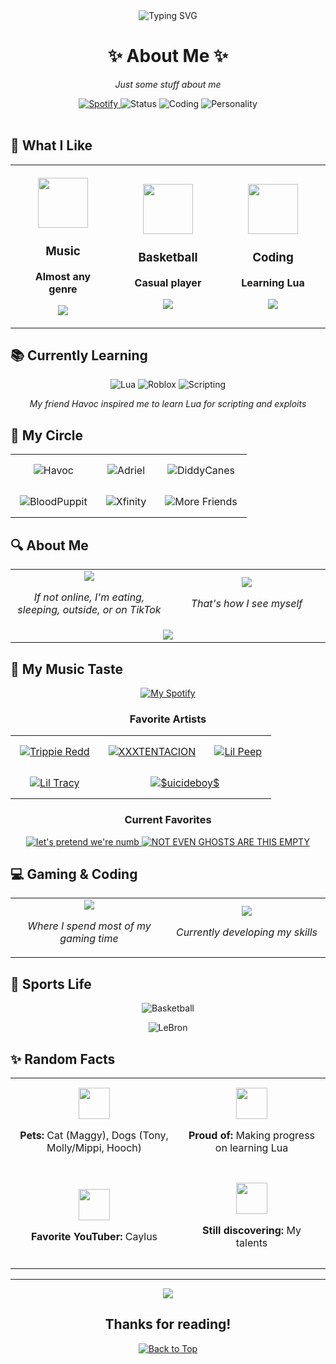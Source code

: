 <div align="center">
  <img src="https://github-readme-typing-svg.herokuapp.com?font=Fira+Code&size=24&duration=3000&pause=1000&color=4A90E2&center=true&vCenter=true&width=600&lines=Hi+there%2C+I'm+Kenadee+(pxrson);Basketball+Enthusiast;Learning+Lua;Music+Lover" alt="Typing SVG" />
  
  # ✨ About Me ✨
  
  <p><em>Just some stuff about me</em></p>
  
  <div>
    <a href="https://open.spotify.com/user/31semjzsclnnsulnm44bvzyeokcu?si=8e9fd303e7844bb4" target="_blank">
      <img src="https://img.shields.io/badge/Spotify-My_Music-1DB954?style=for-the-badge&logo=spotify&logoColor=white&labelColor=000000" alt="Spotify"/>
    </a>
    <img src="https://img.shields.io/badge/Status-Usually_Online-success?style=for-the-badge&logo=statuspage&logoColor=white&labelColor=000000" alt="Status"/>
    <img src="https://img.shields.io/badge/Coding-Learning_Lua-blue?style=for-the-badge&logo=lua&logoColor=white&labelColor=000000" alt="Coding"/>
    <img src="https://img.shields.io/badge/Vibes-Sigma-purple?style=for-the-badge&logo=undertale&logoColor=white&labelColor=000000" alt="Personality"/>
  </div>
  
  <br>
</div>

## 💭 What I Like

<div align="center">
  <table>
    <tr>
      <td align="center" width="33%" style="padding: 20px;">
        <img src="https://img.icons8.com/nolan/96/headphones.png" width="80"/>
        <h3>Music</h3>
        <p><strong>Almost any genre</strong></p>
        <img src="https://img.shields.io/badge/Favorites-Hip_Hop/Rap-ff6b6b?style=flat-square&logo=soundcloud"/>
      </td>
      <td align="center" width="33%" style="padding: 20px;">
        <img src="https://img.icons8.com/nolan/96/basketball.png" width="80"/>
        <h3>Basketball</h3>
        <p><strong>Casual player</strong></p>
        <img src="https://img.shields.io/badge/GOAT-LEBRON-FFC107?style=flat-square&logo=nba"/>
      </td>
      <td align="center" width="33%" style="padding: 20px;">
        <img src="https://img.icons8.com/nolan/96/code.png" width="80"/>
        <h3>Coding</h3>
        <p><strong>Learning Lua</strong></p>
        <img src="https://img.shields.io/badge/Progress-Making_Strides-45b7d1?style=flat-square&logo=lua"/>
      </td>
    </tr>
  </table>
</div>

## 📚 Currently Learning

<div align="center">
  <img src="https://img.shields.io/badge/Lua-2C2D72?style=for-the-badge&logo=lua&logoColor=white" alt="Lua"/>
  <img src="https://img.shields.io/badge/Roblox-Development-FF0000?style=for-the-badge&logo=roblox&logoColor=white" alt="Roblox"/>
  <img src="https://img.shields.io/badge/Scripting-In_Progress-4CAF50?style=for-the-badge&logo=codecademy&logoColor=white" alt="Scripting"/>
  
  <p><em>My friend Havoc inspired me to learn Lua for scripting and exploits</em></p>
</div>

## 👥 My Circle

<div align="center">
  <table>
    <tr>
      <td align="center" style="padding: 15px;">
        <img src="https://img.shields.io/badge/Havoc-BESTIE-FF6B6B?style=for-the-badge&labelColor=000000" alt="Havoc"/>
      </td>
      <td align="center" style="padding: 15px;">
        <img src="https://img.shields.io/badge/Adriel-adriel.p3-4ECDC4?style=for-the-badge&labelColor=000000" alt="Adriel"/>
      </td>
      <td align="center" style="padding: 15px;">
        <img src="https://img.shields.io/badge/DiddyCanes-kingcanes-FFC107?style=for-the-badge&labelColor=000000" alt="DiddyCanes"/>
      </td>
    </tr>
    <tr>
      <td align="center" style="padding: 15px;">
        <img src="https://img.shields.io/badge/Unc_BloodPuppit-bloodpuppit-9C27B0?style=for-the-badge&labelColor=000000" alt="BloodPuppit"/>
      </td>
      <td align="center" style="padding: 15px;">
        <img src="https://img.shields.io/badge/Xfinity-not.oxy.cc-3F51B5?style=for-the-badge&labelColor=000000" alt="Xfinity"/>
      </td>
      <td align="center" style="padding: 15px;">
        <img src="https://img.shields.io/badge/And_More-Friends-607D8B?style=for-the-badge&labelColor=000000" alt="More Friends"/>
      </td>
    </tr>
  </table>
</div>

## 🔍 About Me

<div align="center">
  <table>
    <tr>
      <td align="center" width="50%">
        <img src="https://img.shields.io/badge/Online_Status-Usually_Online-00C853?style=for-the-badge&logo=statuspage&logoColor=white&labelColor=000000"/>
        <p><em>If not online, I'm eating, sleeping, outside, or on TikTok</em></p>
      </td>
      <td align="center" width="50%">
        <img src="https://img.shields.io/badge/Self_Description-Funny_•_Random_•_Sigma-FF4081?style=for-the-badge&logo=aboutdotme&logoColor=white&labelColor=000000"/>
        <p><em>That's how I see myself</em></p>
      </td>
    </tr>
    <tr>
      <td align="center" colspan="2">
        <img src="https://img.shields.io/badge/Name-Kenadee_(pxrson)-4A90E2?style=for-the-badge&logo=acclaim&logoColor=white&labelColor=000000"/>
      </td>
    </tr>
  </table>
</div>

## 🎵 My Music Taste

<div align="center">
  <a href="https://open.spotify.com/user/31semjzsclnnsulnm44bvzyeokcu?si=8e9fd303e7844bb4">
    <img src="https://img.shields.io/badge/My_Spotify-Follow_Me-1DB954?style=for-the-badge&logo=spotify&logoColor=white&labelColor=000000" alt="My Spotify"/>
  </a>
  
  ### Favorite Artists
  
  <table>
    <tr>
      <td align="center" style="padding: 15px;">
        <a href="https://open.spotify.com/artist/6Xgp2XMz1fhVYe7i6yNAax?si=tbJeVHO4S9iqrnMLil4aJw">
          <img src="https://img.shields.io/badge/Trippie_Redd-Artist-E91E63?style=flat-square&logo=spotify&logoColor=white" alt="Trippie Redd"/>
        </a>
      </td>
      <td align="center" style="padding: 15px;">
        <a href="https://open.spotify.com/artist/15UsOTVnJzReFVN1VCnxy4?si=Xn5PzQQiSzShIK2LhRCCqw">
          <img src="https://img.shields.io/badge/XXXTENTACION-Artist-9C27B0?style=flat-square&logo=spotify&logoColor=white" alt="XXXTENTACION"/>
        </a>
      </td>
      <td align="center" style="padding: 15px;">
        <a href="https://open.spotify.com/artist/2kCcBybjl3SAtIcwdWpUe3?si=PGMxzpR1TLO_oqfklw2smQ">
          <img src="https://img.shields.io/badge/Lil_Peep-Artist-3F51B5?style=flat-square&logo=spotify&logoColor=white" alt="Lil Peep"/>
        </a>
      </td>
    </tr>
    <tr>
      <td align="center" style="padding: 15px;">
        <a href="https://open.spotify.com/artist/5g63iWaMJ2UrkZMkCC8dMi?si=DenM1om_TiyFIec-FJCkJw">
          <img src="https://img.shields.io/badge/Lil_Tracy-Artist-2196F3?style=flat-square&logo=spotify&logoColor=white" alt="Lil Tracy"/>
        </a>
      </td>
      <td align="center" style="padding: 15px;" colspan="2">
        <a href="https://open.spotify.com/artist/1VPmR4DJC1PlOtd0IADAO0?si=H69e54wmRmajA7x5ae1vzg">
          <img src="https://img.shields.io/badge/$uicideboy$-Artist-4CAF50?style=flat-square&logo=spotify&logoColor=white" alt="$uicideboy$"/>
        </a>
      </td>
    </tr>
  </table>
  
  ### Current Favorites
  
  <p>
    <a href="https://open.spotify.com/track/4VOLwHXIrB5zktV7prPeOW?si=5f1f36bf5a6748bb">
      <img src="https://img.shields.io/badge/Song-let's_pretend_we're_numb-E91E63?style=for-the-badge&logo=spotify&logoColor=white" alt="let's pretend we're numb"/>
    </a>
    <a href="https://open.spotify.com/track/7rzNKooM3JrKVT40fR22HI?si=56f6a9fec3754ef0">
      <img src="https://img.shields.io/badge/Song-NOT_EVEN_GHOSTS_ARE_THIS_EMPTY-673AB7?style=for-the-badge&logo=spotify&logoColor=white" alt="NOT EVEN GHOSTS ARE THIS EMPTY"/>
    </a>
  </p>
</div>

## 💻 Gaming & Coding

<div align="center">
  <table>
    <tr>
      <td align="center" width="50%">
        <img src="https://img.shields.io/badge/Favorite_Game-Roblox-FF0000?style=for-the-badge&logo=roblox&logoColor=white&labelColor=000000"/>
        <p><em>Where I spend most of my gaming time</em></p>
      </td>
      <td align="center" width="50%">
        <img src="https://img.shields.io/badge/Lua_Projects-Scripts_&_Exploits-2196F3?style=for-the-badge&logo=lua&logoColor=white&labelColor=000000"/>
        <p><em>Currently developing my skills</em></p>
      </td>
    </tr>
  </table>
</div>

## 🏀 Sports Life

<div align="center">
  <img src="https://img.shields.io/badge/Basketball-Casual_Player-FFA000?style=for-the-badge&logo=nba&logoColor=white" alt="Basketball"/>
  <p>
    <img src="https://img.shields.io/badge/GOAT-LEBRON_JAMES-FFC107?style=flat-square&logo=nba&logoColor=white" alt="LeBron"/>
  </p>
</div>

## ✨ Random Facts

<div align="center">
  <table>
    <tr>
      <td align="center" style="padding: 15px;">
        <img src="https://img.icons8.com/nolan/64/pets.png" width="50"/>
        <p><strong>Pets:</strong> Cat (Maggy), Dogs (Tony, Molly/Mippi, Hooch)</p>
      </td>
      <td align="center" style="padding: 15px;">
        <img src="https://img.icons8.com/nolan/64/trophy.png" width="50"/>
        <p><strong>Proud of:</strong> Making progress on learning Lua</p>
      </td>
    </tr>
    <tr>
      <td align="center" style="padding: 15px;">
        <img src="https://img.icons8.com/nolan/64/youtube-play.png" width="50"/>
        <p><strong>Favorite YouTuber:</strong> Caylus</p>
      </td>
      <td align="center" style="padding: 15px;">
        <img src="https://img.icons8.com/nolan/64/search.png" width="50"/>
        <p><strong>Still discovering:</strong> My talents</p>
      </td>
    </tr>
  </table>
</div>

---

<div align="center">
  <img src="https://capsule-render.vercel.app/api?type=waving&color=gradient&height=100&section=footer"/>
  
  <h2>Thanks for reading!</h2>
  
  <p>
    <a href="#top">
      <img src="https://img.shields.io/badge/Back_to_Top-↑-4A90E2?style=for-the-badge&labelColor=000000" alt="Back to Top">
    </a>
  </p>
</div>
